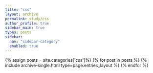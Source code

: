 ```yaml
---
title: "css"
layout: archive
permalink: study/css
author_profile: true
sidebar_main: true
types: posts
sidebar:
  nav: "sidebar-category"
  enabled: true
---
```


{% assign posts = site.categories['css']%}
{% for post in posts %}
  {% include archive-single.html type=page.entries_layout %}
{% endfor %}
